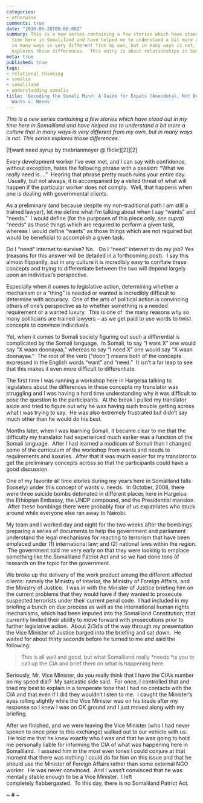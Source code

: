 ```yaml
---
categories:
- otherwise
comments: true
date: "2010-06-28T00:00:00Z"
summary: This is a new series containing a few stories which have stood out in my
  time here in Somaliland and have helped me to understand a bit more a culture that
  in many ways is very different from my own, but in many ways is not. This series
  explores those differences.  This entry is about relationships in Somaliland.
meta: true
published: true
tags:
- relational thinking
- somalia
- somaliland
- understanding somalis
title: 'Decoding the Somali Mind: A Guide for Expats (Anecdotal, Not Definitive Version):
  Wants v. Needs'
---
```


*This is a new series containing a few stories which have stood out in my time here in Somaliland and have helped me to understand a bit more a culture that in many ways is very different from my own, but in many ways is not. This series explores those differences.*

[![want need syrup by thebrianmeyer @ flickr][2]][2]

Every development worker I’ve ever met, and I can say with confidence, without exception, hates the following phrase with a passion: “What we *really* need is….”  Hearing that phrase pretty much ruins your entire day.  Usually, but not always, it is accompanied by a veiled threat of what will happen if the particular worker does not comply.  Well, that happens when one is dealing with governmental clients.


As a preliminary (and because despite my non-traditional path I am still a trained lawyer), let me define what I’m talking about when I say “wants” and “needs.”  I would define (for the purposes of this piece only, *see supra*) “needs” as those things which are required to perform a given task, whereas I would define “wants” as those things which are not required but would be beneficial to accomplish a given task.

Do I “need” internet to survive? No.   Do I “need” internet to do my job? Yes (reasons for this answer will be detailed in a forthcoming post).  I say this almost flippantly, but in any culture it is incredibly easy to conflate these concepts and trying to differentiate between the two will depend largely upon an individual’s perspective.

Especially when it comes to legislative action, determining whether a mechanism or a “thing” is needed or wanted is incredibly difficult to determine with accuracy.  One of the arts of political action is convincing others of one’s perspective as to whether something is a needed requirement or a wanted luxury.  This is one of  the many reasons why so many politicians are trained lawyers – as we get paid to use words to twist concepts to convince individuals.

Yet, when it comes to Somali society figuring out such a differential is complicated by the Somali language.  In Somali, to say “I want X” one would say “X waan doonayaa,” whereas to say “I need X” one would say “X waan doonayaa.”  The root of the verb (“doon”) means both of the concepts expressed in the English words “want” and “need.”  It isn’t a far leap to see that this makes it even more difficult to differentiate.

The first time I was running a workshop here in Hargeisa talking to legislators about the differences in these concepts my translator was struggling and I was having a hard time understanding why it was difficult to pose the question to the participants.  At the break I pulled my translator aside and tried to figure out why he was having such trouble getting across what I was trying to say.  He was also extremely frustrated but didn’t say much other than he would do his best.

Months later, when I was learning Somali, it became clear to me that the difficulty my translator had experienced much earlier was a function of the Somali language.  After I had learned a modicum of Somali than I changed some of the curriculum of the workshop from wants and needs to requirements and luxuries.  After that it was much easier for my translator to get the preliminary concepts across so that the participants could have a good discussion.

One of my favorite all time stories during my years here in Somaliland falls (loosely) under this concept of wants v. needs.  In October, 2008, there were three suicide bombs detonated in different places here in Hargeisa: the Ethiopian Embassy, the UNDP compound, and the Presidential mansion.  After these bombings there were probably four of us expatriates who stuck around while everyone else ran away to Nairobi.

My team and I worked day and night for the two weeks after the bombings preparing a series of documents to help the government and parliament understand the legal mechanisms for reacting to terrorism that have been emplaced under (1) international law; and (2) national laws within the region.  The government told me very early on that they were looking to emplace something like the Somaliland Patriot Act and so we had done tons of research on the topic for the government.

We broke up the delivery of the work product among the different affected clients: namely the Ministry of Interior, the Ministry of Foreign Affairs, and the Ministry of Justice.  I was in with the Minister of Justice briefing him on the current problems that they would have if they wanted to prosecute suspected terrorists under their current penal code.  I had included in my briefing a bunch on due process as well as the international human rights mechanisms, which had been imputed into the Somaliland Constitution, that currently limited their ability to move forward with prosecutions prior to further legislative action.  About 2/3d’s of the way through my presentation the Vice Minister of Justice barged into the briefing and sat down.  He waited for about thirty seconds before he turned to me and said the following:

> This is all well and good, but what Somaliland really *needs *is you to call up the CIA and brief them on what is happening here.

Seriously, Mr. Vice Minister, do you really think that I have the CIA’s number on my speed dial?  My sarcastic side said.  For once, I controlled that and tried my best to explain in a temperate tone that I had no contacts with the CIA and that even if I did they wouldn’t listen to me.  I caught the Minister’s eyes rolling slightly while the Vice Minister was on his tirade after my response so I knew I was on OK ground and I just moved along with my briefing.

After we finished, and we were leaving the Vice Minister (who I had never spoken to once prior to this exchange) walked out to our vehicle with us.  He told me that he knew exactly who I was and that he was going to hold me personally liable for informing the CIA of what was happening here in Somaliland.  I assured him in the most even tones I could conjure at that moment that there was nothing I could do for him on this issue and that he should use the Minister of Foreign Affairs rather than some external NGO worker.  He was never convinced.  And I wasn’t convinced that he was mentally stable enough to be a Vice Minister.  I left completely flabbergasted.  To this day, there is no Somaliland Patriot Act.

~ # ~